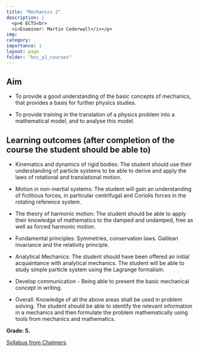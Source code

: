 ```yaml
---
title: "Mechanics 2"
description: |
  <p>6 ECTS<br>
  <i>Examiner: Martin Cederwall</i></p>
img:
category: 
importance: 1
layout: page
folder: "bsc_y1_courses"
---
```


## Aim

- To provide a good understanding of the basic concepts of mechanics, that provides a basis for further physics studies.

- To provide training in the translation of a physics problem into a mathematical model, and to analyse this model.

## Learning outcomes (after completion of the course the student should be able to)

- Kinematics and dynamics of rigid bodies: The student should use their understanding of particle systems to be able to derive and apply the laws of rotational and translational motion.

- Motion in non-inertial systems: The student will gain an understanding of fictitious forces, in particular centrifugal and Coriolis forces in the rotating reference system.

- The theory of harmonic motion: The student should be able to apply their knowledge of mathematics to the  damped and undamped, free as well as  forced harmonic  motion.

- Fundamental principles: Symmetries, conservation laws. Galilean invariance and the relativity principle.

- Analytical Mechanics: The student should have been offered an initial acquaintance with analytical mechanics. The student will be able to study simple particle system using the Lagrange formalism.

- Develop communication - Being able to present the basic mechanical concept in writing.

- Overall: Knowledge of all the above areas shall be used in problem solving. The student should be able to identify the relevant information in a mechanics and then formulate the problem mathematically using tools from mechanics and mathematics.

**Grade: 5.**

[Syllabus from Chalmers](https://www.chalmers.se/en/education/your-studies/find-course-and-programme-syllabi/course-syllabus/FFM521/?acYear=2020%2F2021).
